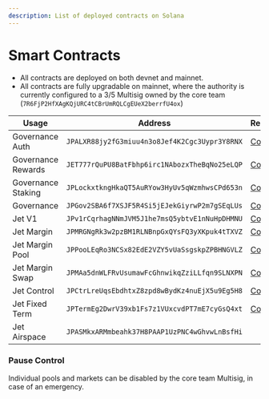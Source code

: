 ```yaml
---
description: List of deployed contracts on Solana
---
```


# Smart Contracts

* All contracts are deployed on both devnet and mainnet.
* All contracts are fully upgradable on mainnet, where the authority is currently configured to a 3/5 Multisig owned by the core team (`7R6FjP2HfXAgKQjURC4tCBrUmRQLCgEUeX2berrfU4ox`)

<table><thead><tr><th width="225">Usage</th><th width="467.3931635030444">Address</th><th>Repository</th></tr></thead><tbody><tr><td>Governance Auth</td><td><code>JPALXR88jy2fG3miuu4n3o8Jef4K2Cgc3Uypr3Y8RNX</code></td><td><a href="https://github.com/jet-lab/jet-governance/tree/master/programs/auth">Code</a></td></tr><tr><td>Governance Rewards</td><td><code>JET777rQuPU8BatFbhp6irc1NAbozxTheBqNo25eLQP</code></td><td><a href="https://github.com/jet-lab/jet-governance/tree/master/programs/rewards">Code</a></td></tr><tr><td>Governance Staking</td><td><code>JPLockxtkngHkaQT5AuRYow3HyUv5qWzmhwsCPd653n</code></td><td><a href="https://github.com/jet-lab/jet-governance/tree/master/programs/staking">Code</a></td></tr><tr><td>Governance</td><td><code>JPGov2SBA6f7XSJF5R4Si5jEJekGiyrwP2m7gSEqLUs</code></td><td><a href="https://github.com/jet-lab/solana-program-library/tree/temp-fix-spl-deps/governance/program">Code</a></td></tr><tr><td>Jet V1</td><td><code>JPv1rCqrhagNNmJVM5J1he7msQ5ybtvE1nNuHpDHMNU</code></td><td><a href="https://github.com/jet-lab/jet-v1/tree/master/programs/jet">Code</a></td></tr><tr><td>Jet Margin</td><td><code>JPMRGNgRk3w2pzBM1RLNBnpGxQYsFQ3yXKpuk4tTXVZ</code></td><td><a href="https://github.com/jet-lab/jet-v2/tree/mainnet/programs/margin">Code</a></td></tr><tr><td>Jet Margin Pool</td><td><code>JPPooLEqRo3NCSx82EdE2VZY5vUaSsgskpZPBHNGVLZ</code></td><td><a href="https://github.com/jet-lab/jet-v2/tree/mainnet/programs/margin-pool">Code</a></td></tr><tr><td>Jet Margin Swap</td><td><code>JPMAa5dnWLFRvUsumawFcGhnwikqZziLLfqn9SLNXPN</code></td><td><a href="https://github.com/jet-lab/jet-v2/tree/mainnet/programs/metadata">Code</a></td></tr><tr><td>Jet Control</td><td><code>JPCtrLreUqsEbdhtxZ8zpd8wBydKz4nuEjX5u9Eg5H8</code></td><td><a href="https://github.com/jet-lab/jet-v2/tree/mainnet/programs/control">Code</a></td></tr><tr><td>Jet Fixed Term</td><td><code>JPTermEg2DwrV39xb1Fs7z1VUxcvdPT7mE7cyGsQ4xt</code></td><td><a href="https://github.com/jet-lab/jet-v2/tree/master/programs/fixed-term">Code</a></td></tr><tr><td>Jet Airspace</td><td><code>JPASMkxARMmbeahk37H8PAAP1UzPNC4wGhvwLnBsfHi</code></td><td></td></tr></tbody></table>

### Pause Control&#x20;

Individual pools and markets can be disabled by the core team Multisig, in case of an emergency.





